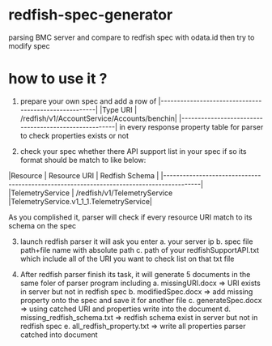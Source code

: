 # redfish-spec-generator
parsing BMC server and compare to redfish spec with odata.id then try to modify spec
# how to use it ?
1. prepare your own spec and add a row of 
|------------------------------------------------------|
|Type URI | /redfish/v1/AccountService/Accounts/benchin|
|------------------------------------------------------|
in every response property table for parser to check properties exists or not

2. check your spec whether there API support list in your spec if so its format should be match to like below:

|Resource         | Resource URI                 | Redfish Schema                         |
|-----------------------------------------------------------------------------------------|
|TelemetryService | /redfish/v1/TelemetryService |TelemetryService.v1_1_1.TelemetryService|


As you complished it, parser will check if every resource URI match to its schema on the spec

3. launch redfish parser it will ask you enter 
    a. your server ip
    b. spec file path+file name with absolute path
    c. path of your redfishSupportAPI.txt which include all of the URI you want to check list on that txt file
    
4. After redfish parser finish its task, it will generate 5 documents in the same foler of parser program
    including 
    a. missingURI.docx => URI exists in server but not in redfish spec
    b. modifiedSpec.docx => add missing property onto the spec and save it for another file
    c. generateSpec.docx => using catched URI and properties write into the document
    d. missing_redfish_schema.txt => redfish schema exist in server but not in redfish spec
    e. all_redfish_property.txt => write all properties parser catched into document


